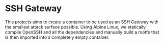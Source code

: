 # SSH Gateway
This projects aims to create a container to be used as an SSH Gateway with the smallest attack surface possible. Using Alpine Linux, we statically compile OpenSSH and all the dependencies and manually build a rootfs that is then imported into a completely empty container.

